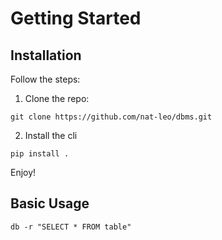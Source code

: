 # Getting Started

## Installation
Follow the steps:

1. Clone the repo:
```
git clone https://github.com/nat-leo/dbms.git
```

2. Install the cli
```
pip install .
```
Enjoy!

## Basic Usage

```
db -r "SELECT * FROM table"
```
